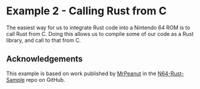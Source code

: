 # Example 2 - Calling Rust from C

The easiest way for us to integrate Rust code into a Nintendo 64 ROM is to call Rust from C. Doing this allows us to compile some of our code as a Rust library, and call to that from C.

## Acknowledgements

This example is based on work published by [MrPeanut](https://github.com/Mr-Pnut) in the [N64-Rust-Sample](https://github.com/Mr-Pnut/N64-Rust-Sample) repo on GitHub.
